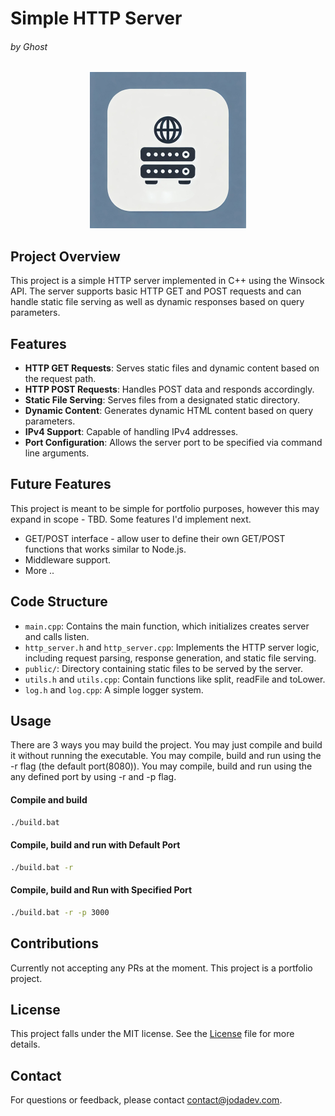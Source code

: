 # Simple HTTP Server
###### by Ghost

<p align="center">
  <img src="./img/http-icon.jpg" alt="Http Icon" width="250"/>
</p>

## Project Overview

This project is a simple HTTP server implemented in C++ using the Winsock API. The server supports basic HTTP GET and POST requests and can handle static file serving as well as dynamic responses based on query parameters.

## Features
- **HTTP GET Requests**: Serves static files and dynamic content based on the request path.
- **HTTP POST Requests**: Handles POST data and responds accordingly.
- **Static File Serving**: Serves files from a designated static directory.
- **Dynamic Content**: Generates dynamic HTML content based on query parameters.
- **IPv4 Support**: Capable of handling IPv4 addresses.
- **Port Configuration**: Allows the server port to be specified via command line arguments.

## Future Features
This project is meant to be simple for portfolio purposes, however this may expand in scope - TBD. Some features I'd implement next.
- GET/POST interface - allow user to define their own GET/POST functions that works similar to Node.js.
- Middleware support.
- More ..

## Code Structure
- `main.cpp`: Contains the main function, which initializes creates server and calls listen.
- `http_server.h` and `http_server.cpp`: Implements the HTTP server logic, including request parsing, response generation, and static file serving.
- `public/`: Directory containing static files to be served by the server.
- `utils.h` and `utils.cpp`: Contain functions like split, readFile and toLower.
- `log.h` and `log.cpp`: A simple logger system.

## Usage
There are 3 ways you may build the project. You may just compile and build it without running the executable. You may compile, build and run using the -r flag (the default port(8080)). You may compile, build and run using the any defined port by using -r and -p flag.

#### Compile and build
```sh
./build.bat
```

#### Compile, build and run with Default Port
```sh
./build.bat -r
```

#### Compile, build and Run with Specified Port
```sh
./build.bat -r -p 3000
```

## Contributions
Currently not accepting any PRs at the moment. This project is a portfolio project.

## License
This project falls under the MIT license. See the [License](/LICENSE) file for more details.

## Contact
For questions or feedback, please contact contact@jodadev.com.